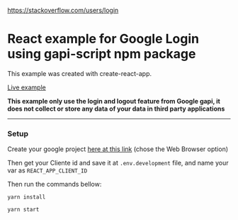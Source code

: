 https://stackoverflow.com/users/login
# React example for Google Login using gapi-script npm package
This example was created with create-react-app.

[Live example](https://master.d3dnqnm15vsi52.amplifyapp.com/)

**This example only use the login and logout feature from Google gapi, it does not collect or store any data of your data in third party applications**

---

### Setup

Create your google project [here at this link](https://developers.google.com/identity/sign-in/web/sign-in) (chose the Web Browser option)

Then get your Cliente id and save it at `.env.development` file, and name your var as `REACT_APP_CLIENT_ID`

Then run the commands bellow:

```script
yarn install

yarn start
```
